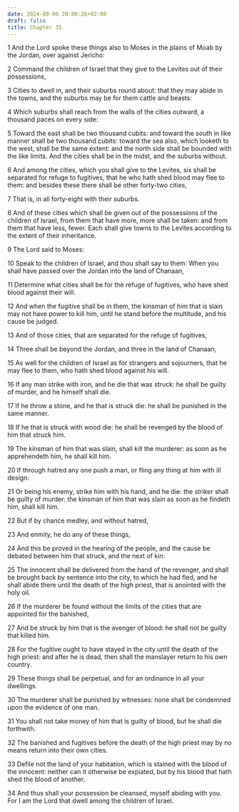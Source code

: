 ```yaml
---
date: 2024-09-06 20:00:26+02:00
draft: false
title: Chapter 35
---
```




1 And the Lord spoke these things also to Moses in the plains of Moab by the Jordan, over against Jericho:

2 Command the children of Israel that they give to the Levites out of their possessions,

3 Cities to dwell in, and their suburbs round about: that they may abide in the towns, and the suburbs may be for them cattle and beasts:

4 Which suburbs shall reach from the walls of the cities outward, a thousand paces on every side:

5 Toward the east shall be two thousand cubits: and toward the south in like manner shall be two thousand cubits: toward the sea also, which looketh to the west, shall be the same extent: and the north side shall be bounded with the like limits. And the cities shall be in the midst, and the suburbs without.

6 And among the cities, which you shall give to the Levites, six shall be separated for refuge to fugitives, that he who hath shed blood may flee to them: and besides these there shall be other forty-two cities,

7 That is, in all forty-eight with their suburbs.

8 And of these cities which shall be given out of the possessions of the children of Israel, from them that have more, more shall be taken: and from them that have less, fewer. Each shall give towns to the Levites according to the extent of their inheritance.

9 The Lord said to Moses:

10 Speak to the children of Israel, and thou shalt say to them: When you shall have passed over the Jordan into the land of Chanaan,

11 Determine what cities shall be for the refuge of fugitives, who have shed blood against their will.

12 And when the fugitive shall be in them, the kinsman of him that is slain may not have power to kill him, until he stand before the multitude, and his cause be judged.

13 And of those cities, that are separated for the refuge of fugitives,

14 Three shall be beyond the Jordan, and three in the land of Chanaan,

15 As well for the children of Israel as for strangers and sojourners, that he may flee to them, who hath shed blood against his will.

16 If any man strike with iron, and he die that was struck: he shall be guilty of murder, and he himself shall die.

17 If he throw a stone, and he that is struck die: he shall be punished in the same manner.

18 If he that is struck with wood die: he shall be revenged by the blood of him that struck him.

19 The kinsman of him that was slain, shall kill the murderer: as soon as he apprehendeth him, he shall kill him.

20 If through hatred any one push a man, or fling any thing at him with ill design:

21 Or being his enemy, strike him with his hand, and he die: the striker shall be guilty of murder: the kinsman of him that was slain as soon as he findeth him, shall kill him.

22 But if by chance medley, and without hatred,

23 And enmity, he do any of these things,

24 And this be proved in the hearing of the people, and the cause be debated between him that struck, and the next of kin:

25 The innocent shall be delivered from the hand of the revenger, and shall be brought back by sentence into the city, to which he had fled, and he shall abide there until the death of the high priest, that is anointed with the holy oil.

26 If the murderer be found without the limits of the cities that are appointed for the banished,

27 And be struck by him that is the avenger of blood: he shall not be guilty that killed him.

28 For the fugitive ought to have stayed in the city until the death of the high priest: and after he is dead, then shall the manslayer return to his own country.

29 These things shall be perpetual, and for an ordinance in all your dwellings.

30 The murderer shall be punished by witnesses: none shall be condemned upon the evidence of one man.

31 You shall not take money of him that is guilty of blood, but he shall die forthwith.

32 The banished and fugitives before the death of the high priest may by no means return into their own cities.

33 Defile not the land of your habitation, which is stained with the blood of the innocent: neither can it otherwise be expiated, but by his blood that hath shed the blood of another.

34 And thus shall your possession be cleansed, myself abiding with you. For I am the Lord that dwell among the children of Israel.

